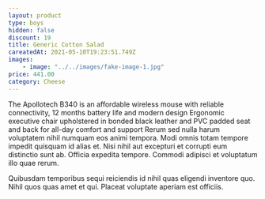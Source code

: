 ```yaml
---
layout: product
type: boys
hidden: false
discount: 19
title: Generic Cotton Salad
careatedAt: 2021-05-10T19:23:51.749Z
images:
    - image: "../../images/fake-image-1.jpg"
price: 441.00
category: Cheese
---
```

The Apollotech B340 is an affordable wireless mouse with reliable connectivity, 12 months battery life and modern design
Ergonomic executive chair upholstered in bonded black leather and PVC padded seat and back for all-day comfort and support
Rerum sed nulla harum voluptatem nihil numquam eos animi tempora. Modi omnis totam tempore impedit quisquam id alias et. Nisi nihil aut excepturi et corrupti eum distinctio sunt ab. Officia expedita tempore. Commodi adipisci et voluptatum illo quae rerum.
 Quibusdam temporibus sequi reiciendis id nihil quas eligendi inventore quo. Nihil quos quas amet et qui. Placeat voluptate aperiam est officiis.
